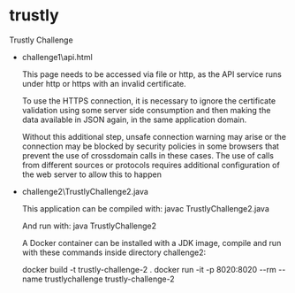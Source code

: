 # trustly
Trustly Challenge 

* challenge1\api.html

    This page needs to be accessed via file or http, as the API service runs under http or https with an invalid certificate. 
    
    To use the HTTPS connection, it is necessary to ignore the certificate validation using some server side consumption
    and then making the data available in JSON again, in the same application domain.

    Without this additional step, unsafe connection warning may arise or the connection may be blocked by security policies in some browsers that prevent the use of crossdomain calls in these cases. The use of calls from different sources or protocols 
    requires additional configuration of the web server to allow this to happen

* challenge2\TrustlyChallenge2.java

    This application can be compiled with:
    javac TrustlyChallenge2.java

    And run with:
    java TrustlyChallenge2

    A Docker container can be installed with a JDK image, compile and run with
    these commands inside directory challenge2:
    
    docker build -t trustly-challenge-2 .
    docker run -it -p 8020:8020 --rm --name trustlychallenge trustly-challenge-2
